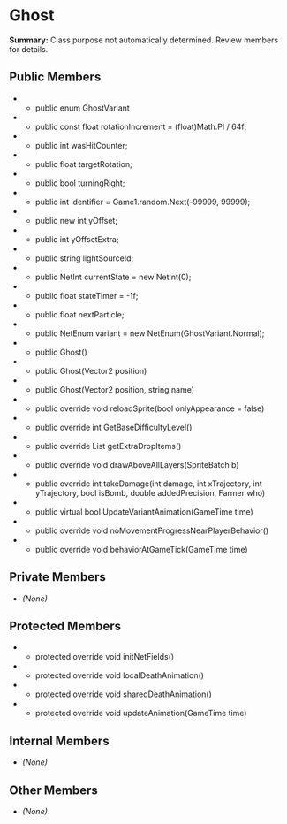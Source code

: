 # Ghost

**Summary:** Class purpose not automatically determined. Review members for details.

## Public Members
- - public enum GhostVariant
- - public const float rotationIncrement = (float)Math.PI / 64f;
- - public int wasHitCounter;
- - public float targetRotation;
- - public bool turningRight;
- - public int identifier = Game1.random.Next(-99999, 99999);
- - public new int yOffset;
- - public int yOffsetExtra;
- - public string lightSourceId;
- - public NetInt currentState = new NetInt(0);
- - public float stateTimer = -1f;
- - public float nextParticle;
- - public NetEnum<GhostVariant> variant = new NetEnum<GhostVariant>(GhostVariant.Normal);
- - public Ghost()
- - public Ghost(Vector2 position)
- - public Ghost(Vector2 position, string name)
- - public override void reloadSprite(bool onlyAppearance = false)
- - public override int GetBaseDifficultyLevel()
- - public override List<Item> getExtraDropItems()
- - public override void drawAboveAllLayers(SpriteBatch b)
- - public override int takeDamage(int damage, int xTrajectory, int yTrajectory, bool isBomb, double addedPrecision, Farmer who)
- - public virtual bool UpdateVariantAnimation(GameTime time)
- - public override void noMovementProgressNearPlayerBehavior()
- - public override void behaviorAtGameTick(GameTime time)

## Private Members
- *(None)*

## Protected Members
- - protected override void initNetFields()
- - protected override void localDeathAnimation()
- - protected override void sharedDeathAnimation()
- - protected override void updateAnimation(GameTime time)

## Internal Members
- *(None)*

## Other Members
- *(None)*

